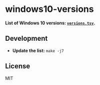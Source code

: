 # windows10-versions

**List of Windows 10 versions: [`versions.tsv`](versions.tsv).**

## Development

- **Update the list:** `make -j7`

## License

MIT
